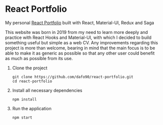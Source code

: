 # React Portfolio

My personal [React Portfolio](https://dafo90.github.io/react-portfolio) built with React, Material-UI, Redux and Saga

This website was born in 2019 from my need to learn more deeply and practice with React Hooks and Material-UI, with which I decided to build something useful but simple as a web CV. Any improvements regarding this project is more than welcome, bearing in mind that the main focus is to be able to make it as generic as possible so that any other user could benefit as much as possible from its use.

1. Clone the project

    ```
    git clone https://github.com/dafo90/react-portfolio.git
    cd react-portfolio
    ```

2. Install all necessary dependencies

    ```
    npm install
    ```

3. Run the application

    ```
    npm start
    ```
